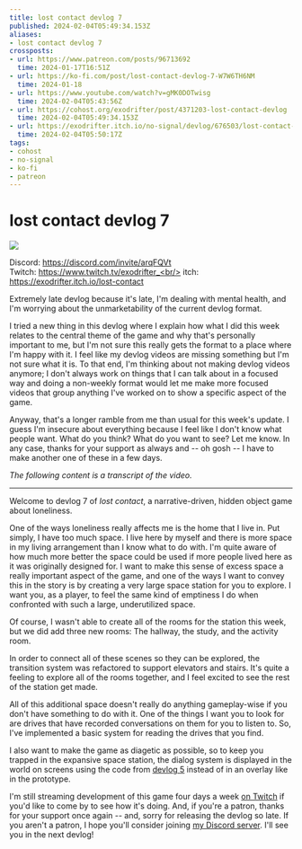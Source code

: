 ```yaml
---
title: lost contact devlog 7
published: 2024-02-04T05:49:34.153Z
aliases:
- lost contact devlog 7
crossposts:
- url: https://www.patreon.com/posts/96713692
  time: 2024-01-17T16:51Z
- url: https://ko-fi.com/post/lost-contact-devlog-7-W7W6TH6NM
  time: 2024-01-18
- url: https://www.youtube.com/watch?v=gMK0DOTwisg
  time: 2024-02-04T05:43:56Z
- url: https://cohost.org/exodrifter/post/4371203-lost-contact-devlog
  time: 2024-02-04T05:49:34.153Z
- url: https://exodrifter.itch.io/no-signal/devlog/676503/lost-contact-devlog-7
  time: 2024-02-04T05:50:17Z
tags:
- cohost
- no-signal
- ko-fi
- patreon
---
```


# lost contact devlog 7

![](https://www.youtube.com/watch?v=gMK0DOTwisg)

Discord: https://discord.com/invite/arqFQVt<br/>
Twitch: https://www.twitch.tv/exodrifter_<br/>
itch: https://exodrifter.itch.io/lost-contact<br/>

Extremely late devlog because it's late, I'm dealing with mental health, and I'm worrying about the unmarketability of the current devlog format.

I tried a new thing in this devlog where I explain how what I did this week relates to the central theme of the game and why that's personally important to me, but I'm not sure this really gets the format to a place where I'm happy with it. I feel like my devlog videos are missing something but I'm not sure what it is. To that end, I'm thinking about not making devlog videos anymore; I don't always work on things that I can talk about in a focused way and doing a non-weekly format would let me make more focused videos that group anything I've worked on to show a specific aspect of the game.

Anyway, that's a longer ramble from me than usual for this week's update. I guess I'm insecure about everything because I feel like I don't know what people want. What do you think? What do you want to see? Let me know. In any case, thanks for your support as always and -- oh gosh -- I have to make another one of these in a few days.

_The following content is a transcript of the video._

---

Welcome to devlog 7 of _lost contact_, a narrative-driven, hidden object game about loneliness.

One of the ways loneliness really affects me is the home that I live in. Put simply, I have too much space. I live here by myself and there is more space in my living arrangement than I know what to do with. I'm quite aware of how much more better the space could be used if more people lived here as it was originally designed for. I want to make this sense of excess space a really important aspect of the game, and one of the ways I want to convey this in the story is by creating a very large space station for you to explore. I want you, as a player, to feel the same kind of emptiness I do when confronted with such a large, underutilized space.

Of course, I wasn't able to create all of the rooms for the station this week, but we did add three new rooms: The hallway, the study, and the activity room.

In order to connect all of these scenes so they can be explored, the transition system was refactored to support elevators and stairs. It's quite a feeling to explore all of the rooms together, and I feel excited to see the rest of the station get made.

All of this additional space doesn't really do anything gameplay-wise if you don't have something to do with it. One of the things I want you to look for are drives that have recorded conversations on them for you to listen to. So, I've implemented a basic system for reading the drives that you find.

I also want to make the game as diagetic as possible, so to keep you trapped in the expansive space station, the dialog system is displayed in the world on screens using the code from [devlog 5](20240120223842.md) instead of in an overlay like in the prototype.

I'm still streaming development of this game four days a week [on Twitch](https://www.twitch.tv/exodrifter_) if you'd like to come by to see how it's doing. And, if you're a patron, thanks for your support once again -- and, sorry for releasing the devlog so late. If you aren't a patron, I hope you'll consider joining [my Discord server](https://discord.com/invite/arqFQVt). I'll see you in the next devlog!
